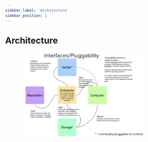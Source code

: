 ```yaml
---
sidebar_label: 'Architecture'
sidebar_position: 1
---
```


# Architecture


<p align="center">
<img src="../../static/img/bacalhau-architecture-old.png" alt="Bacalhau Logo" width="400" />
</p>
